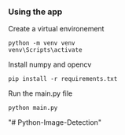 ### Using the app

Create a virtual environement

```
python -m venv venv
venv\Scripts\activate
```

Install numpy and opencv

```
pip install -r requirements.txt
```

Run the main.py file

```
python main.py
```
"# Python-Image-Detection" 
